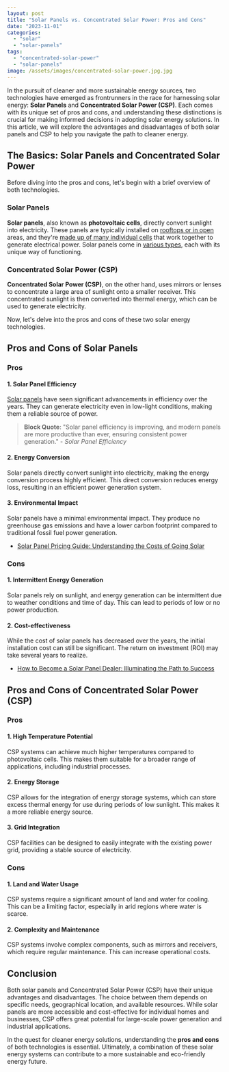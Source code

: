 ```yaml
---
layout: post
title: "Solar Panels vs. Concentrated Solar Power: Pros and Cons"
date: "2023-11-01"
categories: 
  - "solar"
  - "solar-panels"
tags: 
  - "concentrated-solar-power"
  - "solar-panels"
image: /assets/images/concentrated-solar-power.jpg.jpg
---
```


In the pursuit of cleaner and more sustainable energy sources, two technologies have emerged as frontrunners in the race for harnessing solar energy: **Solar Panels** and **Concentrated Solar Power (CSP)**. Each comes with its unique set of pros and cons, and understanding these distinctions is crucial for making informed decisions in adopting solar energy solutions. In this article, we will explore the advantages and disadvantages of both solar panels and CSP to help you navigate the path to cleaner energy.

## The Basics: Solar Panels and Concentrated Solar Power

Before diving into the pros and cons, let's begin with a brief overview of both technologies.

### Solar Panels

**Solar panels**, also known as **photovoltaic cells**, directly convert sunlight into electricity. These panels are typically installed on [rooftops or in open](/roof-mounted-vs-ground-mounted-solar-panels/) areas, and they're [made up of many individual cells](/how-are-solar-panels-made/) that work together to generate electrical power. Solar panels come in [various types](/solar-panel-types/), each with its unique way of functioning.

### Concentrated Solar Power (CSP)

**Concentrated Solar Power (CSP)**, on the other hand, uses mirrors or lenses to concentrate a large area of sunlight onto a smaller receiver. This concentrated sunlight is then converted into thermal energy, which can be used to generate electricity.

Now, let's delve into the pros and cons of these two solar energy technologies.

## Pros and Cons of Solar Panels

### Pros

#### 1\. **Solar Panel Efficiency**

[Solar panels](/how-do-solar-panels-work/) have seen significant advancements in efficiency over the years. They can generate electricity even in low-light conditions, making them a reliable source of power.

> **Block Quote**: "Solar panel efficiency is improving, and modern panels are more productive than ever, ensuring consistent power generation." - _Solar Panel Efficiency_

#### 2\. **Energy Conversion**

Solar panels directly convert sunlight into electricity, making the energy conversion process highly efficient. This direct conversion reduces energy loss, resulting in an efficient power generation system.

#### 3\. **Environmental Impact**

Solar panels have a minimal environmental impact. They produce no greenhouse gas emissions and have a lower carbon footprint compared to traditional fossil fuel power generation.

- [Solar Panel Pricing Guide: Understanding the Costs of Going Solar](/solar-panel-pricing-guide-understanding-the-costs-of-going-solar/)

### Cons

#### 1\. **Intermittent Energy Generation**

Solar panels rely on sunlight, and energy generation can be intermittent due to weather conditions and time of day. This can lead to periods of low or no power production.

#### 2\. **Cost-effectiveness**

While the cost of solar panels has decreased over the years, the initial installation cost can still be significant. The return on investment (ROI) may take several years to realize.

- [How to Become a Solar Panel Dealer: Illuminating the Path to Success](https://www.jnadealerprogram.com/blog/how-to-become-a-solar-panel-dealer-illuminating-the-path-to-success/)

## Pros and Cons of Concentrated Solar Power (CSP)

### Pros

#### 1\. **High Temperature Potential**

CSP systems can achieve much higher temperatures compared to photovoltaic cells. This makes them suitable for a broader range of applications, including industrial processes.

#### 2\. **Energy Storage**

CSP allows for the integration of energy storage systems, which can store excess thermal energy for use during periods of low sunlight. This makes it a more reliable energy source.

#### 3\. **Grid Integration**

CSP facilities can be designed to easily integrate with the existing power grid, providing a stable source of electricity.

### Cons

#### 1\. **Land and Water Usage**

CSP systems require a significant amount of land and water for cooling. This can be a limiting factor, especially in arid regions where water is scarce.

#### 2\. **Complexity and Maintenance**

CSP systems involve complex components, such as mirrors and receivers, which require regular maintenance. This can increase operational costs.

## Conclusion

Both solar panels and Concentrated Solar Power (CSP) have their unique advantages and disadvantages. The choice between them depends on specific needs, geographical location, and available resources. While solar panels are more accessible and cost-effective for individual homes and businesses, CSP offers great potential for large-scale power generation and industrial applications.

In the quest for cleaner energy solutions, understanding the **pros and cons** of both technologies is essential. Ultimately, a combination of these solar energy systems can contribute to a more sustainable and eco-friendly energy future.
